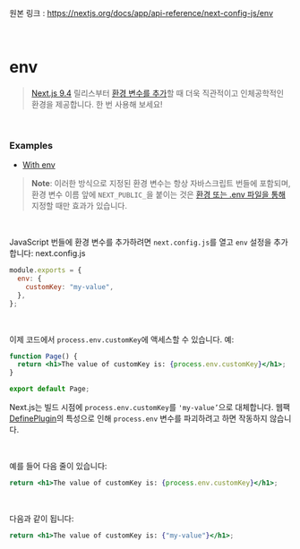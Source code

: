 원본 링크 : https://nextjs.org/docs/app/api-reference/next-config-js/env

<br>

# **env**

> [Next.js 9.4](https://nextjs.org/blog/next-9-4) 릴리스부터 [환경 변수를 추가](https://nextjs.org/docs/pages/building-your-application/configuring/environment-variables)할 때 더욱 직관적이고 인체공학적인 환경을 제공합니다. 한 번 사용해 보세요!

<br>

### **Examples**

- [With env](https://github.com/vercel/next.js/tree/canary/examples/with-env-from-next-config-js)

> **Note**: 이러한 방식으로 지정된 환경 변수는 항상 자바스크립트 번들에 포함되며, 환경 변수 이름 앞에 `NEXT_PUBLIC_`을 붙이는 것은 [환경 또는 .env 파일을 통해](https://nextjs.org/docs/pages/building-your-application/configuring/environment-variables) 지정할 때만 효과가 있습니다.

<br>

JavaScript 번들에 환경 변수를 추가하려면 `next.config.js`를 열고 `env` 설정을 추가합니다:
next.config.js

```jsx
module.exports = {
  env: {
    customKey: "my-value",
  },
};
```

<br>

이제 코드에서 `process.env.customKey`에 액세스할 수 있습니다. 예:

```jsx
function Page() {
  return <h1>The value of customKey is: {process.env.customKey}</h1>;
}

export default Page;
```

Next.js는 빌드 시점에 `process.env.customKey`를 `'my-value’`으로 대체합니다. 웹팩 [DefinePlugin](https://webpack.js.org/plugins/define-plugin/)의 특성으로 인해 `process.env` 변수를 파괴하려고 하면 작동하지 않습니다.

<br>

예를 들어 다음 줄이 있습니다:

```jsx
return <h1>The value of customKey is: {process.env.customKey}</h1>;
```

<br>

다음과 같이 됩니다:

```jsx
return <h1>The value of customKey is: {"my-value"}</h1>;
```
